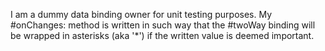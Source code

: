 I am a dummy data binding owner for unit testing purposes. My #onChanges: method is written in such way that the #twoWay binding will be wrapped in asterisks (aka '*') if the written value is deemed important.
